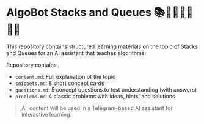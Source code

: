 # AlgoBot Stacks and Queues 📚🚶‍♀️🚶‍♂️🚶‍♀️

This repository contains structured learning materials on the topic of Stacks and Queues for an AI assistant that teaches algorithms.

Repository contains:
- `content.md`: Full explanation of the topic 
- `snippets.md`: 8 short concept cards
- `questions.md`: 5 concept questions to test understanding (with answers)
- `problems.md`: 4 classic problems with ideas, hints, and solutions 

> All content will be used in a Telegram-based AI assistant for interactive learning.
